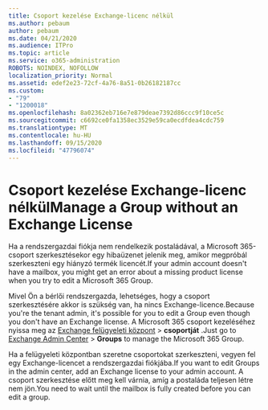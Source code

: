 ```yaml
---
title: Csoport kezelése Exchange-licenc nélkül
ms.author: pebaum
author: pebaum
ms.date: 04/21/2020
ms.audience: ITPro
ms.topic: article
ms.service: o365-administration
ROBOTS: NOINDEX, NOFOLLOW
localization_priority: Normal
ms.assetid: edef2e23-72cf-4a76-8a51-0b26182187cc
ms.custom:
- "79"
- "1200018"
ms.openlocfilehash: 8a02362eb716e7e879deae7392d86ccc9f10ce5c
ms.sourcegitcommit: c6692ce0fa1358ec3529e59ca0ecdfdea4cdc759
ms.translationtype: MT
ms.contentlocale: hu-HU
ms.lasthandoff: 09/15/2020
ms.locfileid: "47796074"
---
```

# <a name="manage-a-group-without-an-exchange-license"></a><span data-ttu-id="76bda-102">Csoport kezelése Exchange-licenc nélkül</span><span class="sxs-lookup"><span data-stu-id="76bda-102">Manage a Group without an Exchange License</span></span>

<span data-ttu-id="76bda-103">Ha a rendszergazdai fiókja nem rendelkezik postaládával, a Microsoft 365-csoport szerkesztésekor egy hibaüzenet jelenik meg, amikor megpróbál szerkeszteni egy hiányzó termék licencét.</span><span class="sxs-lookup"><span data-stu-id="76bda-103">If your admin account doesn't have a mailbox, you might get an error about a missing product license when you try to edit a Microsoft 365 Group.</span></span>
  
<span data-ttu-id="76bda-104">Mivel Ön a bérlői rendszergazda, lehetséges, hogy a csoport szerkesztésére akkor is szükség van, ha nincs Exchange-licence.</span><span class="sxs-lookup"><span data-stu-id="76bda-104">Because you're the tenant admin, it's possible for you to edit a Group even though you don't have an Exchange license.</span></span> <span data-ttu-id="76bda-105">A Microsoft 365 csoport kezeléséhez nyissa meg az [Exchange felügyeleti központ](https://outlook.office365.com/ecp.aspx) \> **csoportját** .</span><span class="sxs-lookup"><span data-stu-id="76bda-105">Just go to [Exchange Admin Center](https://outlook.office365.com/ecp.aspx) \> **Groups** to manage the Microsoft 365 Group.</span></span>
  
<span data-ttu-id="76bda-106">Ha a felügyeleti központban szeretne csoportokat szerkeszteni, vegyen fel egy Exchange-licencet a rendszergazdai fiókjába.</span><span class="sxs-lookup"><span data-stu-id="76bda-106">If you want to edit Groups in the admin center, add an Exchange license to your admin account.</span></span> <span data-ttu-id="76bda-107">A csoport szerkesztése előtt meg kell várnia, amíg a postaláda teljesen létre nem jön.</span><span class="sxs-lookup"><span data-stu-id="76bda-107">You need to wait until the mailbox is fully created before you can edit a group.</span></span>
  
